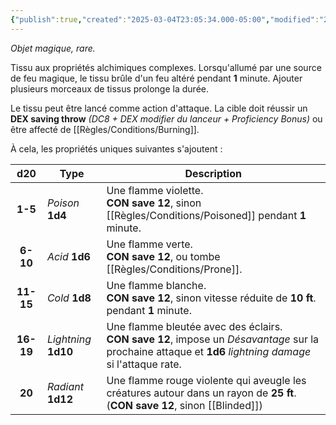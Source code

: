 ```yaml
---
{"publish":true,"created":"2025-03-04T23:05:34.000-05:00","modified":"2025-03-04T23:05:34.000-05:00","tags":["Magnus","Objet"],"cssclasses":""}
---
```


*Objet magique, rare.*

Tissu aux propriétés alchimiques complexes. Lorsqu'allumé par une source de feu magique, le tissu brûle d'un feu altéré pendant **1** minute. Ajouter plusieurs morceaux de tissus prolonge la durée.

Le tissu peut être lancé comme action d'attaque. La cible doit réussir un **DEX saving throw** *(DC8 + DEX modifier du lanceur + Proficiency Bonus)* ou être affecté de [[Règles/Conditions/Burning]].

À cela, les propriétés uniques suivantes s'ajoutent :

|    d20    | Type                 | Description                                                                                                                                                 |
| :-------: | -------------------- | ----------------------------------------------------------------------------------------------------------------------------------------------------------- |
|  **1-5**  | *Poison* **1d4**     | Une flamme violette. <br>**CON save 12**, sinon [[Règles/Conditions/Poisoned]] pendant **1** minute.                                                                          |
| **6-10**  | *Acid* **1d6**       | Une flamme verte. <br>**CON save 12**, ou tombe [[Règles/Conditions/Prone]].                                                                                                  |
| **11-15** | *Cold* **1d8**       | Une flamme blanche. <br>**CON save 12**, sinon vitesse réduite de **10 ft**. pendant **1** minute.                                                          |
| **16-19** | *Lightning* **1d10** | Une flamme bleutée avec des éclairs. <br>**CON save 12**, impose un *Désavantage* sur la prochaine attaque et **1d6** *lightning damage* si l'attaque rate. |
|  **20**   | *Radiant* **1d12**   | Une flamme rouge violente qui aveugle les créatures autour dans un rayon de **25 ft**. <br>(**CON save 12**, sinon [[Blinded]])                             |
